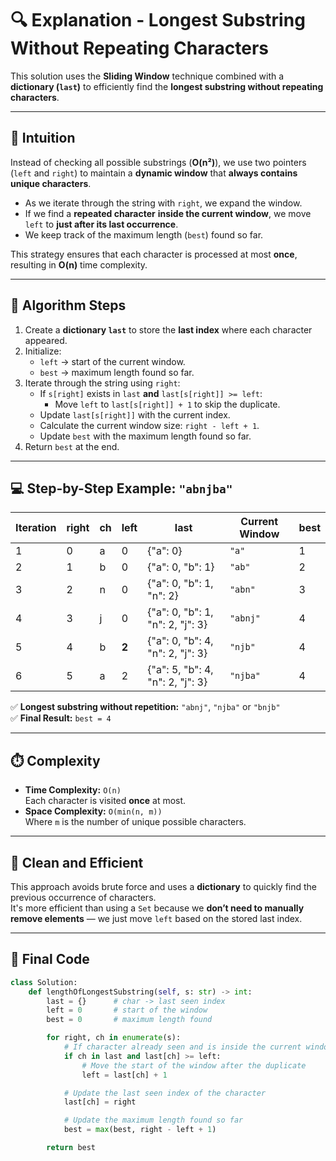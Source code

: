 # 🔍 Explanation - Longest Substring Without Repeating Characters

This solution uses the **Sliding Window** technique combined with a **dictionary (`last`)** to efficiently find the **longest substring without repeating characters**.

---

## 🧠 Intuition

Instead of checking all possible substrings (**O(n²)**), we use two pointers (`left` and `right`) to maintain a **dynamic window** that **always contains unique characters**.

- As we iterate through the string with `right`, we expand the window.
- If we find a **repeated character** **inside the current window**, we move `left` to **just after its last occurrence**.
- We keep track of the maximum length (`best`) found so far.

This strategy ensures that each character is processed at most **once**, resulting in **O(n)** time complexity.

---

## 🧰 Algorithm Steps

1. Create a **dictionary `last`** to store the **last index** where each character appeared.
2. Initialize:
   - `left` → start of the current window.
   - `best` → maximum length found so far.
3. Iterate through the string using `right`:
   - If `s[right]` exists in `last` **and** `last[s[right]] >= left`:
     - Move `left` to `last[s[right]] + 1` to skip the duplicate.
   - Update `last[s[right]]` with the current index.
   - Calculate the current window size: `right - left + 1`.
   - Update `best` with the maximum length found so far.
4. Return `best` at the end.

---

## 💻 Step-by-Step Example: `"abnjba"`

| **Iteration** | **right** | **ch** | **left** | **last**                     | **Current Window** | **best** |
|--------------|-----------|--------|---------|------------------------------|--------------------|----------|
| 1 | 0 | a | 0 | {"a": 0} | `"a"` | 1 |
| 2 | 1 | b | 0 | {"a": 0, "b": 1} | `"ab"` | 2 |
| 3 | 2 | n | 0 | {"a": 0, "b": 1, "n": 2} | `"abn"` | 3 |
| 4 | 3 | j | 0 | {"a": 0, "b": 1, "n": 2, "j": 3} | `"abnj"` | 4 |
| 5 | 4 | b | **2** | {"a": 0, "b": 4, "n": 2, "j": 3} | `"njb"` | 4 |
| 6 | 5 | a | 2 | {"a": 5, "b": 4, "n": 2, "j": 3} | `"njba"` | 4 |

✅ **Longest substring without repetition:** `"abnj"`, `"njba"` or `"bnjb"`  
✅ **Final Result:** `best = 4`

---

## ⏱️ Complexity

- **Time Complexity:** `O(n)`  
  Each character is visited **once** at most.
- **Space Complexity:** `O(min(n, m))`  
  Where `m` is the number of unique possible characters.

---

## 🧼 Clean and Efficient

This approach avoids brute force and uses a **dictionary** to quickly find the previous occurrence of characters.  
It's more efficient than using a `Set` because we **don’t need to manually remove elements** — we just move `left` based on the stored last index.

---

## 📌 Final Code

```python
class Solution:
    def lengthOfLongestSubstring(self, s: str) -> int:
        last = {}      # char -> last seen index
        left = 0       # start of the window
        best = 0       # maximum length found

        for right, ch in enumerate(s):
            # If character already seen and is inside the current window
            if ch in last and last[ch] >= left:
                # Move the start of the window after the duplicate
                left = last[ch] + 1

            # Update the last seen index of the character
            last[ch] = right

            # Update the maximum length found so far
            best = max(best, right - left + 1)

        return best
```